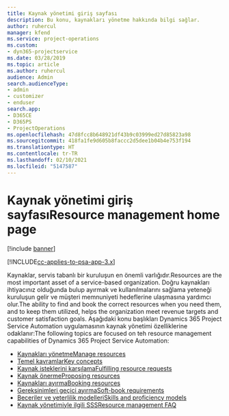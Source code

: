 ```yaml
---
title: Kaynak yönetimi giriş sayfası
description: Bu konu, kaynakları yönetme hakkında bilgi sağlar.
author: ruhercul
manager: kfend
ms.service: project-operations
ms.custom:
- dyn365-projectservice
ms.date: 03/28/2019
ms.topic: article
ms.author: ruhercul
audience: Admin
search.audienceType:
- admin
- customizer
- enduser
search.app:
- D365CE
- D365PS
- ProjectOperations
ms.openlocfilehash: 47d8fcc8b648921df43b9c03999ed27d85823a98
ms.sourcegitcommit: 418fa1fe9d605b8faccc2d5dee1b04b4e753f194
ms.translationtype: HT
ms.contentlocale: tr-TR
ms.lasthandoff: 02/10/2021
ms.locfileid: "5147587"
---
```

# <a name="resource-management-home-page"></a><span data-ttu-id="7c971-103">Kaynak yönetimi giriş sayfası</span><span class="sxs-lookup"><span data-stu-id="7c971-103">Resource management home page</span></span>

[!include [banner](../includes/psa-now-project-operations.md)]

[!INCLUDE[cc-applies-to-psa-app-3.x](../includes/cc-applies-to-psa-app-3x.md)]

<span data-ttu-id="7c971-104">Kaynaklar, servis tabanlı bir kuruluşun en önemli varlığıdır.</span><span class="sxs-lookup"><span data-stu-id="7c971-104">Resources are the most important asset of a service-based organization.</span></span> <span data-ttu-id="7c971-105">Doğru kaynakları ihtiyacınız olduğunda bulup ayırmak ve kullanılmalarını sağlama yeteneği kuruluşun gelir ve müşteri memnuniyeti hedeflerine ulaşmasına yardımcı olur.</span><span class="sxs-lookup"><span data-stu-id="7c971-105">The ability to find and book the correct resources when you need them, and to keep them utilized, helps the organization meet revenue targets and customer satisfaction goals.</span></span> <span data-ttu-id="7c971-106">Aşağıdaki konu başlıkları Dynamics 365 Project Service Automation uygulamasının kaynak yönetimi özelliklerine odaklanır:</span><span class="sxs-lookup"><span data-stu-id="7c971-106">The following topics are focused on teh resource management capabilities of Dynamics 365 Project Service Automation:</span></span>

- [<span data-ttu-id="7c971-107">Kaynakları yönetme</span><span class="sxs-lookup"><span data-stu-id="7c971-107">Manage resources</span></span>](manage-resources.md)
- [<span data-ttu-id="7c971-108">Temel kavramlar</span><span class="sxs-lookup"><span data-stu-id="7c971-108">Key concepts</span></span>](reports-key-concepts.md)
- [<span data-ttu-id="7c971-109">Kaynak isteklerini karşılama</span><span class="sxs-lookup"><span data-stu-id="7c971-109">Fulfilling resource requests</span></span>](resource-management-fulfill-requests.md)
- [<span data-ttu-id="7c971-110">Kaynak önerme</span><span class="sxs-lookup"><span data-stu-id="7c971-110">Proposing resources</span></span>](resource-management-propose-resources.md)
- [<span data-ttu-id="7c971-111">Kaynakları ayırma</span><span class="sxs-lookup"><span data-stu-id="7c971-111">Booking resources</span></span>](resource-management-book-resources-scheduleboard.md)
- [<span data-ttu-id="7c971-112">Gereksinimleri geçici ayırma</span><span class="sxs-lookup"><span data-stu-id="7c971-112">Soft-book requirements</span></span>](resource-management-softbook-requirements.md)
- [<span data-ttu-id="7c971-113">Beceriler ve yeterlilik modelleri</span><span class="sxs-lookup"><span data-stu-id="7c971-113">Skills and proficiency models</span></span>](resource-management-skills-proficiency.md)
- [<span data-ttu-id="7c971-114">Kaynak yönetimiyle ilgili SSS</span><span class="sxs-lookup"><span data-stu-id="7c971-114">Resource management FAQ</span></span>](resource-management-faq.md)
